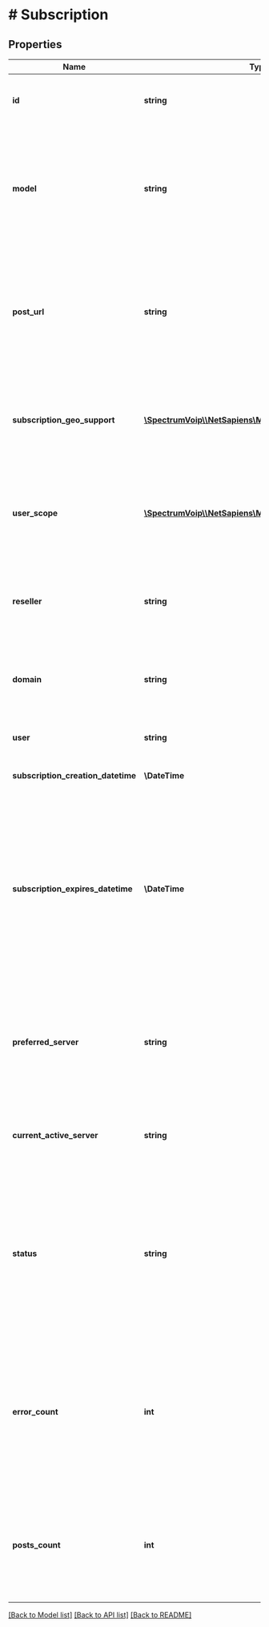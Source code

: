 # # Subscription

## Properties

Name | Type | Description | Notes
------------ | ------------- | ------------- | -------------
**id** | **string** | This is the main subscription id. This will be needed to edit and delete the subscription. |
**model** | **string** | This is the type of data that will be sent. you will need to reqest multiple subscriptions if you want more than one model. Addtional details available in guide at https://docs.ns-api.com/docs/event-subscriptions-1 | [optional]
**post_url** | **string** | This is the url the API will be posting data to. Should be in the format including https://. Can make a custom port if needed and the URL should have a valid SSL certificate as well. Http:// is supproted but not ideal for production. | [optional]
**subscription_geo_support** | [**\SpectrumVoip\\\\NetSapiens\Model\YesNoStringYesDefault**](YesNoStringYesDefault.md) | When enabled this rule is available to be user though it may not be active as the timeframe might not match the current time or there could be other hihger priority timeframes. | [optional]
**user_scope** | [**\SpectrumVoip\\\\NetSapiens\Model\Scopes**](Scopes.md) | This is the scope that should be enforced in combination with the reseller, domain and user fields. it will be set using the scope used to create the subscription. | [optional]
**reseller** | **string** | This is the reseller that the subscription will filter data for. * will be used for all resellers, but only valid with Super User scope on the request. | [optional]
**domain** | **string** | This is the domain that the subscription will filter data for. \&quot;*\&quot; will be used for all domains, but only valid with Super User scope | [optional] [default to '*']
**user** | **string** | This is the user that the subscription will filter data for. * will be used for all users. | [optional] [default to '*']
**subscription_creation_datetime** | **\DateTime** | This is a timestamp of creation of the event subscrtipion. | [optional]
**subscription_expires_datetime** | **\DateTime** | This timestamp in the format of YYYY-MM-DD HH:MM:SS will be with the subscription will expire. After it expires it will be removed after some amount of time. If left blank it will set the expires time to the expires time of the timed token used, if using a APIkey it will be 20 years from the creation date that it will set for the expires for the new subscription | [optional]
**preferred_server** | **string** | This is the server hostname for the prefered server for this subscription, meaning if this server is up and online it will be the one sending the events. It wil fail back to this servre after 60s of stability. | [optional]
**current_active_server** | **string** | This is the current server that is running this schedule. It will chagne only when a new server takes over and is a read only field. | [optional] [readonly]
**status** | **string** | This is the status of the schedule. A new schedule will get \&quot;pending\&quot; till it gets some data to send and once successfull it will go to \&quot;active\&quot;. If any attempts get a error over a interval it will toggle this field to \&quot;error\&quot; and reset only once it gets a clean interval of posts. | [optional] [readonly]
**error_count** | **int** | This is the number of attempted post&#39;s that resulted in a error, either an inability to send to a server (network,dns, timeout, etc..) or a response code that is above a 302. This value can be \&quot;reset\&quot; by setting it to 0 in a update request, but only 0 is allowed value. | [optional]
**posts_count** | **int** | This is the number of attempted post&#39;s in this schedule. This includes error and success attempts. This value can be \&quot;reset\&quot; by setting it to 0 in a update request, but only 0 is allowed value. | [optional]

[[Back to Model list]](../../README.md#models) [[Back to API list]](../../README.md#endpoints) [[Back to README]](../../README.md)
